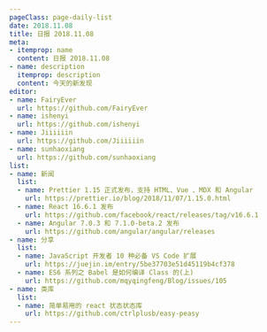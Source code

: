 ```yaml
---
pageClass: page-daily-list
date: 2018.11.08
title: 日报 2018.11.08
meta:
- itemprop: name
  content: 日报 2018.11.08
- name: description
  itemprop: description
  content: 今天的新发现
editor:
- name: FairyEver
  url: https://github.com/FairyEver
- name: ishenyi
  url: https://github.com/ishenyi
- name: Jiiiiiin
  url: https://github.com/Jiiiiiin
- name: sunhaoxiang
  url: https://github.com/sunhaoxiang
list:
- name: 新闻
  list:
  - name: Prettier 1.15 正式发布，支持 HTML、Vue 、MDX 和 Angular
    url: https://prettier.io/blog/2018/11/07/1.15.0.html
  - name: React 16.6.1 发布
    url: https://github.com/facebook/react/releases/tag/v16.6.1
  - name: Angular 7.0.3 和 7.1.0-beta.2 发布
    url: https://github.com/angular/angular/releases
- name: 分享
  list:
  - name: JavaScript 开发者 10 种必备 VS Code 扩展
    url: https://juejin.im/entry/5be37703e51d45119b4cf378
  - name: ES6 系列之 Babel 是如何编译 Class 的(上)
    url: https://github.com/mqyqingfeng/Blog/issues/105
- name: 类库
  list:
  - name: 简单易用的 react 状态状态库
    url: https://github.com/ctrlplusb/easy-peasy
---
```


<daily-list v-bind="$page.frontmatter"/>

